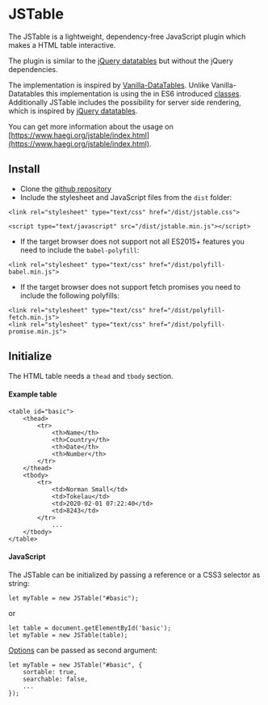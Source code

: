 # JSTable

The JSTable is a lightweight, dependency-free JavaScript plugin which makes a HTML table interactive.

The plugin is similar to the [jQuery datatables](https://datatables.net/) but without the jQuery dependencies.

The implementation is inspired by [Vanilla-DataTables](https://github.com/Mobius1/Vanilla-DataTables). Unlike Vanilla-Datatables this implementation is using the in ES6 introduced [classes](https://www.w3schools.com/js/js_classes.asp).  
Additionally JSTable includes the possibility for server side rendering, which is inspired by [jQuery datatables](https://datatables.net/manual/server-side).

You can get more information about the usage on [https://www.haegi.org/jstable/index.html](https://www.haegi.org/jstable/index.html).

## Install

* Clone the [github repository](https://github.com/Trekky12/JSTable)
* Include the stylesheet and JavaScript files from the `dist` folder:

```
<link rel="stylesheet" type="text/css" href="/dist/jstable.css">
```
```
<script type="text/javascript" src="/dist/jstable.min.js"></script>
```
* If the target browser does not support not all ES2015+ features you need to include the `babel-polyfill`:
```
<link rel="stylesheet" type="text/css" href="/dist/polyfill-babel.min.js">
```
* If the target browser does not support fetch  promises you need to include the following polyfills:
```
<link rel="stylesheet" type="text/css" href="/dist/polyfill-fetch.min.js">
<link rel="stylesheet" type="text/css" href="/dist/polyfill-promise.min.js">
```

## Initialize

The HTML table needs a `thead` and `tbody` section.

#### Example table
```
<table id="basic">
    <thead>
        <tr>
            <th>Name</th>
            <th>Country</th>
            <th>Date</th>
            <th>Number</th>
        </tr>
    </thead>
    <tbody>
        <tr>
            <td>Norman Small</td>
            <td>Tokelau</td>
            <td>2020-02-01 07:22:40</td>
            <td>8243</td>
        </tr>
            ...
    </tbody>
</table>
```

#### JavaScript

The JSTable can be initialized by passing a reference or a CSS3 selector as string:
```
let myTable = new JSTable("#basic");
```
or
```
let table = document.getElementById('basic');
let myTable = new JSTable(table);
```
[Options](https://www.haegi.org/jstable/options.html) can be passed as second argument:

```
let myTable = new JSTable("#basic", {
    sortable: true,
    searchable: false,
    ...
});
```
